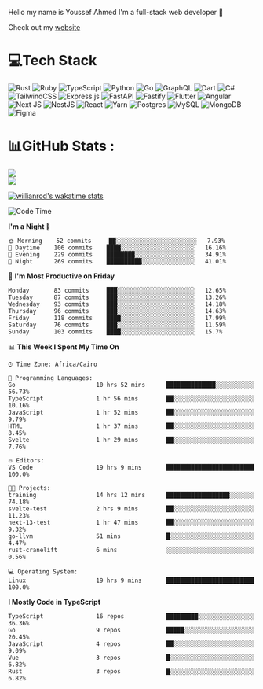 Hello my name is Youssef Ahmed I'm a full-stack web developer 👋

Check out my [website](https://youssefahmed.vercel.app)
 
# 💻Tech Stack

![Rust](https://img.shields.io/badge/rust-%23000000.svg?style=for-the-badge&logo=rust&logoColor=white) ![Ruby](https://img.shields.io/badge/ruby-%23CC342D.svg?style=for-the-badge&logo=ruby&logoColor=white) ![TypeScript](https://img.shields.io/badge/typescript-%23007ACC.svg?style=for-the-badge&logo=typescript&logoColor=white) ![Python](https://img.shields.io/badge/python-3670A0?style=for-the-badge&logo=python&logoColor=ffdd54) ![Go](https://img.shields.io/badge/go-%2300ADD8.svg?style=for-the-badge&logo=go&logoColor=white) ![GraphQL](https://img.shields.io/badge/-GraphQL-E10098?style=for-the-badge&logo=graphql&logoColor=white) ![Dart](https://img.shields.io/badge/dart-%230175C2.svg?style=for-the-badge&logo=dart&logoColor=white) ![C#](https://img.shields.io/badge/c%23-%23239120.svg?style=for-the-badge&logo=c-sharp&logoColor=white) ![TailwindCSS](https://img.shields.io/badge/tailwindcss-%2338B2AC.svg?style=for-the-badge&logo=tailwind-css&logoColor=white) ![Express.js](https://img.shields.io/badge/express.js-%23404d59.svg?style=for-the-badge&logo=express&logoColor=%2361DAFB) ![FastAPI](https://img.shields.io/badge/FastAPI-005571?style=for-the-badge&logo=fastapi) ![Fastify](https://img.shields.io/badge/fastify-%23000000.svg?style=for-the-badge&logo=fastify&logoColor=white) ![Flutter](https://img.shields.io/badge/Flutter-%2302569B.svg?style=for-the-badge&logo=Flutter&logoColor=white) ![Angular](https://img.shields.io/badge/angular-%23DD0031.svg?style=for-the-badge&logo=angular&logoColor=white) ![Next JS](https://img.shields.io/badge/Next-black?style=for-the-badge&logo=next.js&logoColor=white) ![NestJS](https://img.shields.io/badge/nestjs-%23E0234E.svg?style=for-the-badge&logo=nestjs&logoColor=white) ![React](https://img.shields.io/badge/react-%2320232a.svg?style=for-the-badge&logo=react&logoColor=%2361DAFB) ![Yarn](https://img.shields.io/badge/yarn-%232C8EBB.svg?style=for-the-badge&logo=yarn&logoColor=white) ![Postgres](https://img.shields.io/badge/postgres-%23316192.svg?style=for-the-badge&logo=postgresql&logoColor=white) ![MySQL](https://img.shields.io/badge/mysql-%2300f.svg?style=for-the-badge&logo=mysql&logoColor=white) ![MongoDB](https://img.shields.io/badge/MongoDB-%234ea94b.svg?style=for-the-badge&logo=mongodb&logoColor=white)     ![Figma](https://img.shields.io/badge/figma-%23F24E1E.svg?style=for-the-badge&logo=figma&logoColor=white)

# 📊GitHub Stats :

![](https://github-readme-stats.vercel.app/api?username=joetifa2003&theme=tokyonight&hide_border=false&include_all_commits=false&count_private=false)<br/>
![](https://github-readme-streak-stats.herokuapp.com/?user=joetifa2003&theme=tokyonight&hide_border=false)<br/>

[![willianrod's wakatime stats](https://github-readme-stats.vercel.app/api/wakatime?username=joetifa2003&layout=compact)](https://github.com/anuraghazra/github-readme-stats)
<!--START_SECTION:waka-->
![Code Time](http://img.shields.io/badge/Code%20Time-932%20hrs%2053%20mins-blue)

**I'm a Night 🦉** 

```text
🌞 Morning    52 commits     ██░░░░░░░░░░░░░░░░░░░░░░░   7.93% 
🌆 Daytime    106 commits    ████░░░░░░░░░░░░░░░░░░░░░   16.16% 
🌃 Evening    229 commits    ████████░░░░░░░░░░░░░░░░░   34.91% 
🌙 Night      269 commits    ██████████░░░░░░░░░░░░░░░   41.01%

```
📅 **I'm Most Productive on Friday** 

```text
Monday       83 commits     ███░░░░░░░░░░░░░░░░░░░░░░   12.65% 
Tuesday      87 commits     ███░░░░░░░░░░░░░░░░░░░░░░   13.26% 
Wednesday    93 commits     ███░░░░░░░░░░░░░░░░░░░░░░   14.18% 
Thursday     96 commits     ███░░░░░░░░░░░░░░░░░░░░░░   14.63% 
Friday       118 commits    ████░░░░░░░░░░░░░░░░░░░░░   17.99% 
Saturday     76 commits     ███░░░░░░░░░░░░░░░░░░░░░░   11.59% 
Sunday       103 commits    ████░░░░░░░░░░░░░░░░░░░░░   15.7%

```


📊 **This Week I Spent My Time On** 

```text
⌚︎ Time Zone: Africa/Cairo

💬 Programming Languages: 
Go                       10 hrs 52 mins      ██████████████░░░░░░░░░░░   56.73% 
TypeScript               1 hr 56 mins        ██░░░░░░░░░░░░░░░░░░░░░░░   10.16% 
JavaScript               1 hr 52 mins        ██░░░░░░░░░░░░░░░░░░░░░░░   9.79% 
HTML                     1 hr 37 mins        ██░░░░░░░░░░░░░░░░░░░░░░░   8.45% 
Svelte                   1 hr 29 mins        ██░░░░░░░░░░░░░░░░░░░░░░░   7.76%

🔥 Editors: 
VS Code                  19 hrs 9 mins       █████████████████████████   100.0%

🐱‍💻 Projects: 
training                 14 hrs 12 mins      ██████████████████░░░░░░░   74.18% 
svelte-test              2 hrs 9 mins        ██░░░░░░░░░░░░░░░░░░░░░░░   11.23% 
next-13-test             1 hr 47 mins        ██░░░░░░░░░░░░░░░░░░░░░░░   9.32% 
go-llvm                  51 mins             █░░░░░░░░░░░░░░░░░░░░░░░░   4.47% 
rust-cranelift           6 mins              ░░░░░░░░░░░░░░░░░░░░░░░░░   0.56%

💻 Operating System: 
Linux                    19 hrs 9 mins       █████████████████████████   100.0%

```

**I Mostly Code in TypeScript** 

```text
TypeScript               16 repos            █████████░░░░░░░░░░░░░░░░   36.36% 
Go                       9 repos             █████░░░░░░░░░░░░░░░░░░░░   20.45% 
JavaScript               4 repos             ██░░░░░░░░░░░░░░░░░░░░░░░   9.09% 
Vue                      3 repos             █░░░░░░░░░░░░░░░░░░░░░░░░   6.82% 
Rust                     3 repos             █░░░░░░░░░░░░░░░░░░░░░░░░   6.82%

```



<!--END_SECTION:waka-->

